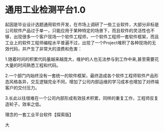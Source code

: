 # 通用工业检测平台1.0
起因是毕业设计选题通用软件开发，在市场上调研了一些工业软件，大部分非标是公司软件产品过于单一，只能应用于某种特定的场景下，而且软件的灵活性也不够，出现很多一个客户现场一个软件工程师，一个软件工程师一套软件框架，而且工业上的软件工程师编程水平普遍不过，出现了一个Project堆积了各种现场的无效代码，并产生了非常大的浪费和危害：

1.随着时间的积累代码量越来越庞大，维护的人也无法参与到工作中来,甚至需要花大量的时间熟悉工程和代码。

2.一个部门内始终没有一套统一的软件框架，最终造成各个软件工程师软件产品形态风格各异，交互逻辑完全不同，增加了公司内部运维的学习成本也增加了对终端客户的交付压力。

3.长此以往很难在一个公司内部形成有效技术积累，同样的重复工作，工程师反复造轮子，效率之低。


理念的一套工业平台软件【探索版】

大
